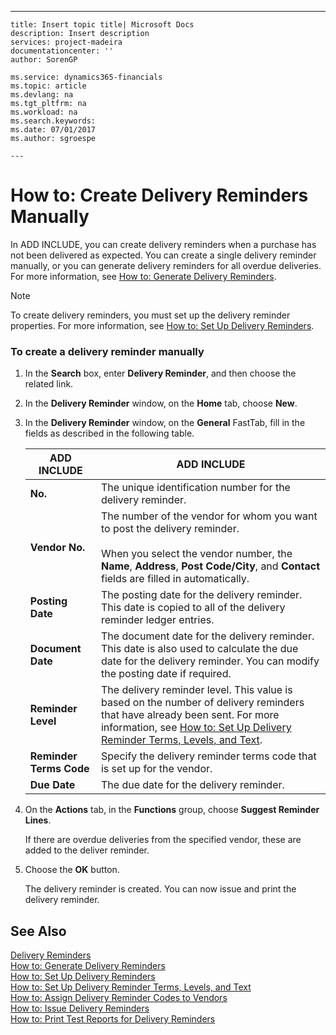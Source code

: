 ---
    title: Insert topic title| Microsoft Docs
    description: Insert description
    services: project-madeira
    documentationcenter: ''
    author: SorenGP

    ms.service: dynamics365-financials
    ms.topic: article
    ms.devlang: na
    ms.tgt_pltfrm: na
    ms.workload: na
    ms.search.keywords:
    ms.date: 07/01/2017
    ms.author: sgroespe

    ---
# How to: Create Delivery Reminders Manually
In ADD INCLUDE<!--[!INCLUDE[navnow](../../ApplicationDesign/includes/navnow_md.md)]-->, you can create delivery reminders when a purchase has not been delivered as expected. You can create a single delivery reminder manually, or you can generate delivery reminders for all overdue deliveries. For more information, see [How to: Generate Delivery Reminders](../../LocalFunctionalityForMicrosoftDynamicsNav2016/Austria/how-to-generate-delivery-reminders.md).  
  
> [!NOTE]  
>  To create delivery reminders, you must set up the delivery reminder properties. For more information, see [How to: Set Up Delivery Reminders](../../LocalFunctionalityForMicrosoftDynamicsNav2016/Austria/how-to-set-up-delivery-reminders.md).  
  
### To create a delivery reminder manually  
  
1.  In the **Search** box, enter **Delivery Reminder**, and then choose the related link.  
  
2.  In the **Delivery Reminder** window, on the **Home** tab, choose **New**.  
  
3.  In the **Delivery Reminder** window, on the **General** FastTab, fill in the fields as described in the following table.  
  
    |ADD INCLUDE<!--[!INCLUDE[bp_tablefield](../../ApplicationDesign/includes/bp_tablefield_md.md)]-->|ADD INCLUDE<!--[!INCLUDE[bp_tabledescription](../../ApplicationDesign/includes/bp_tabledescription_md.md)]-->|  
    |---------------------------------|---------------------------------------|  
    |**No.**|The unique identification number for the delivery reminder.|  
    |**Vendor No.**|The number of the vendor for whom you want to post the delivery reminder.<br /><br /> When you select the vendor number, the **Name**, **Address**, **Post Code\/City**, and **Contact** fields are filled in automatically.|  
    |**Posting Date**|The posting date for the delivery reminder. This date is copied to all of the delivery reminder ledger entries.|  
    |**Document Date**|The document date for the delivery reminder. This date is also used to calculate the due date for the delivery reminder. You can modify the posting date if required.|  
    |**Reminder Level**|The delivery reminder level. This value is based on the number of delivery reminders that have already been sent. For more information, see [How to: Set Up Delivery Reminder Terms, Levels, and Text](../../LocalFunctionalityForMicrosoftDynamicsNav2016/Austria/how-to-set-up-delivery-reminder-terms-levels-and-text.md).|  
    |**Reminder Terms Code**|Specify the delivery reminder terms code that is set up for the vendor.|  
    |**Due Date**|The due date for the delivery reminder.|  
  
4.  On the **Actions** tab, in the **Functions** group, choose **Suggest Reminder Lines**.  
  
     If there are overdue deliveries from the specified vendor, these are added to the deliver reminder.  
  
5.  Choose the **OK** button.  
  
     The delivery reminder is created. You can now issue and print the delivery reminder.  
  
## See Also  
 [Delivery Reminders](../../LocalFunctionalityForMicrosoftDynamicsNav2016/Austria/delivery-reminders.md)   
 [How to: Generate Delivery Reminders](../../LocalFunctionalityForMicrosoftDynamicsNav2016/Austria/how-to-generate-delivery-reminders.md)   
 [How to: Set Up Delivery Reminders](../../LocalFunctionalityForMicrosoftDynamicsNav2016/Austria/how-to-set-up-delivery-reminders.md)   
 [How to: Set Up Delivery Reminder Terms, Levels, and Text](../../LocalFunctionalityForMicrosoftDynamicsNav2016/Austria/how-to-set-up-delivery-reminder-terms-levels-and-text.md)   
 [How to: Assign Delivery Reminder Codes to Vendors](../../LocalFunctionalityForMicrosoftDynamicsNav2016/Austria/how-to-assign-delivery-reminder-codes-to-vendors.md)   
 [How to: Issue Delivery Reminders](../../LocalFunctionalityForMicrosoftDynamicsNav2016/Austria/how-to-issue-delivery-reminders.md)   
 [How to: Print Test Reports for Delivery Reminders](../../LocalFunctionalityForMicrosoftDynamicsNav2016/Austria/how-to-print-test-reports-for-delivery-reminders.md)